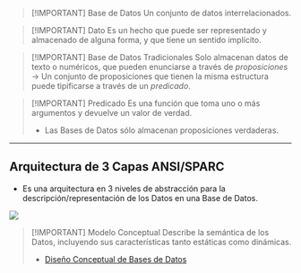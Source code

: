 
> [!IMPORTANT] Base de Datos
> Un conjunto de datos interrelacionados.


> [!IMPORTANT] Dato
> Es un hecho que puede ser representado y almacenado de alguna forma, y que tiene un sentido implícito.


> [!IMPORTANT] Base de Datos Tradicionales
> Solo almacenan datos de texto o numéricos, que pueden enunciarse a través de *proposiciones* -> Un conjunto de proposiciones que tienen la misma estructura puede tipificarse a través de un *predicado*.


> [!IMPORTANT] Predicado
> Es una función que toma uno o más argumentos y devuelve un valor de verdad.
> - Las Bases de Datos sólo almacenan proposiciones verdaderas.

---

## Arquitectura de 3 Capas ANSI/SPARC
- Es una arquitectura en 3 niveles de abstracción para la descripción/representación de los Datos en una Base de Datos.

![](Base%20de%20Datos/img/Pasted%20image%2020241205084445.png)


> [!IMPORTANT] Modelo Conceptual
> Describe la semántica de los Datos, incluyendo sus características tanto estáticas como dinámicas.
> - [Diseño Conceptual de Bases de Datos](Base%20de%20Datos/03-Diseño%20Conceptual%20de%20Bases%20de%20Datos.md)
